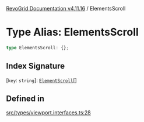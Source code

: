 [RevoGrid Documentation v4.11.16](README.md) / ElementsScroll

# Type Alias: ElementsScroll

```ts
type ElementsScroll: {};
```

## Index Signature

 \[`key`: `string`\]: [`ElementScroll`](Interface.ElementScroll.md)[]

## Defined in

[src/types/viewport.interfaces.ts:28](https://github.com/revolist/revogrid/blob/4a2e1c34e7e1a3d80ec42c0347cc2f82d785aa84/src/types/viewport.interfaces.ts#L28)
